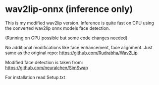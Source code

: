 # wav2lip-onnx (inference only)
This is my modified wav2lip version.
Inference is quite fast on CPU using the converted wav2lip onnx models face detection.

(Running on GPU possible but some code changes needed)

No additional modifications like face enhancement, face alignment.
Just same as the original repo: https://github.com/Rudrabha/Wav2Lip

Modified face detection is taken from: https://github.com/neuralchen/SimSwap

For installation read Setup.txt
